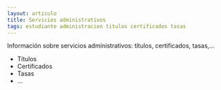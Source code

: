 ```yaml
---
layout: articulo
title: Servicios administrativos
tags: estudiante administracion titulos certificados tasas
---
```


Información sobre servicios administrativos: títulos, certificados, tasas,...

- Títulos
- Certificados
- Tasas
- ...
